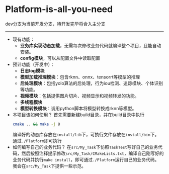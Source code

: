 # Platform-is-all-you-need

dev分支为当前开发分支，待开发完毕将合入主分支
*********************************************************************************************

* 现有功能：
  * **业务库实现动态加载**，无需每次修改业务代码就编译整个项目，且能自动安装。
  * **config模块**，可以从配置文件中读取配置
* 预计功能（开发中）：
  * **日志log模块**
  * **模型加载推理模块**：包含rknn、onnx、tensorrt等模型的推理
  * **后处理模块**：包括yolo算法的后处理，行为iou检测、追踪模块、个体识别等功能。
  * **视频模块**：包括提供图片切片、视频显示和视频转发的功能。
  * **多线程模块**
  * **模型转换模块**：调用python脚本将模型转换成rknn等模型。
* 本项目该如何使用？
  首先需要新建build目录，并在build目录中执行
  ```sh
  cmake .. && make -j 8
  ```
  编译好的动态库存放在`install/lib`下，可执行文件存放在`install/bin`下。
  通过`./Platform`即可执行
* 如何编写自己的业务代码？
  在`src/My_Task`下仿照`TaskTest`写好自己的业务代码，然后按照注释提示修改`src/My_Task/CMakeLists.txt`，编译自己刚写好的业务代码并执行`make install`，即可通过`./Platform`运行自己的业务代码。
  我会在`src/My_Task`下提供一些示范。
